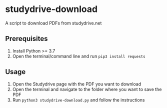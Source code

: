 # studydrive-download
A script to download PDFs from studydrive.net

## Prerequisites
1. Install Python >= 3.7
2. Open the terminal/command line and run `pip3 install requests`

## Usage
1. Open the Studydrive page with the PDF you want to download
2. Open the terminal and navigate to the folder where you want to save the PDF
3. Run `python3 studydrive-download.py` and follow the instructions